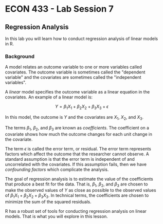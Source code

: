 # ECON 433 - Lab Session 7
## Regression Analysis

In this lab you will learn how to conduct regression analysis of linear models in R.

### Background

A model relates an outcome variable to one or more variables called covariates. The outcome variable is sometimes called the "dependent variable" and the covariates are sometimes called the "independent variables". 

A *linear* model specifies the outcome variable as a linear equation in the covariates. An example of a linear model is:

$$Y = \beta_1 X_1 + \beta_2 X_2 + \beta_3 X_3 + \epsilon$$

In this model, the outcome is $Y$ and the covariates are $X_1$, $X_2$, and $X_3$. 

The terms $\beta_1$, $\beta_2$, and $\beta_3$ are known as *coefficients*. The coefficient on a covariate shows how much the outcome changes for each unit change in the covariate.

The term $\epsilon$ is called the error term, or residual. The error term represents factors which affect the outcome that the researcher cannot observe. A standard assumption is that the error term is independent of and uncorrelated with the covariates. If this assumption fails, then we have *confounding factors* which complicate the analysis.

The goal of regression analysis is to estimate the value of the coefficients that produce a best fit for the data. That is, $\beta_1$, $\beta_2$, and $\beta_3$ are chosen to make the observed values of $Y$ as close as possible to the observed values of $\beta_1 X_1 + \beta_2 X_2 + \beta_3 X_3$. In technical terms, the coefficients are chosen to minimize the sum of the squared residuals.

R has a robust set of tools for conducting regression analysis on linear models. That is what you will explore in this lesson.





